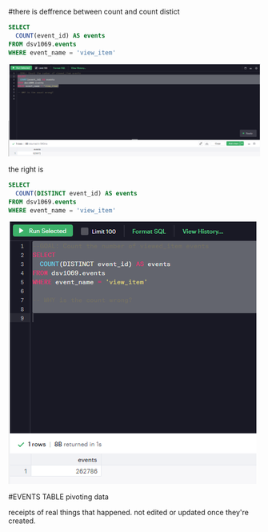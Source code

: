 #there is deffrence between count and count distict
```sql
SELECT
  COUNT(event_id) AS events
FROM dsv1069.events
WHERE event_name = 'view_item'
```
![img](01.PNG)

the right is
```sql
SELECT
  COUNT(DISTINCT event_id) AS events
FROM dsv1069.events
WHERE event_name = 'view_item'
```

![img](02.PNG)

#EVENTS TABLE
pivoting data

receipts of real things that happened.
not edited or updated once they're created.
